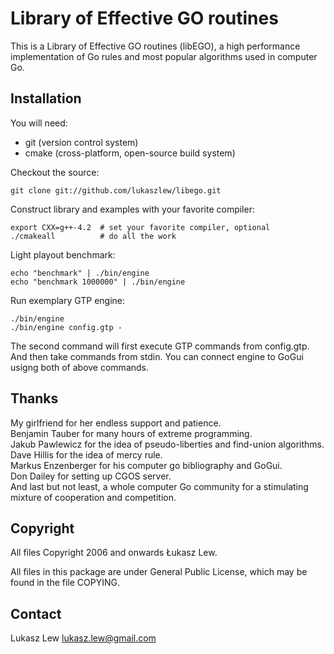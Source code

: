 Library of Effective GO routines
================================

This is a Library of Effective GO routines (libEGO), a high performance
implementation of Go rules and most popular algorithms used in computer Go.


Installation
------------

You will need:
 * git (version control system)
 * cmake (cross-platform, open-source build system)

Checkout the source:

    git clone git://github.com/lukaszlew/libego.git

Construct library and examples with your favorite compiler:

    export CXX=g++-4.2  # set your favorite compiler, optional
    ./cmakeall          # do all the work

Light playout benchmark:

    echo "benchmark" | ./bin/engine
    echo "benchmark 1000000" | ./bin/engine

Run exemplary GTP engine:

    ./bin/engine
    ./bin/engine config.gtp -

The second command will first execute GTP commands from config.gtp.
And then take commands from stdin.
You can connect engine to GoGui usigng both of above commands.

Thanks
------

My girlfriend for her endless support and patience.  
Benjamin Tauber for many hours of extreme programming.  
Jakub Pawlewicz for the idea of pseudo-liberties and find-union algorithms.  
Dave Hillis for the idea of mercy rule.  
Markus Enzenberger for his computer go bibliography and GoGui.  
Don Dailey for setting up CGOS server.  
And last but not least, a whole computer Go community for a
stimulating mixture of cooperation and competition.  

Copyright
---------

All files Copyright 2006 and onwards Łukasz Lew.

All files in this package are under General Public License,
which may be found in the file COPYING.

Contact
-------

Lukasz Lew <lukasz.lew@gmail.com>
